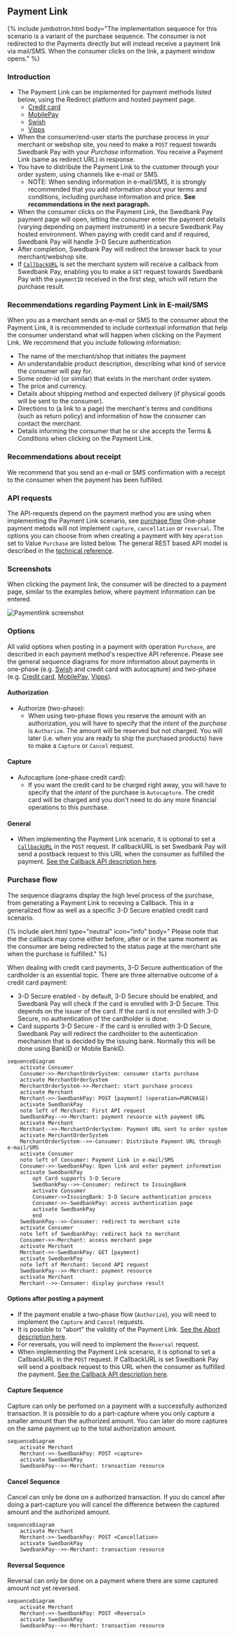 ## Payment Link

{% include jumbotron.html body="The implementation sequence for this scenario
is a variant of the purchase sequence. The consumer is not redirected to the
Payments directly but will instead receive a payment link via mail/SMS.
When the consumer clicks on the link, a payment window opens." %}

### Introduction

* The Payment Link can be implemented for payment methods listed below,
  using the Redirect platform and hosted payment page.
  * [Credit card][payment-instruments-card-payment-pages]
  * [MobilePay][payment-instruments-mobilepay-payment-pages]
  * [Swish][swish]
  * [Vipps][vipps]
* When the consumer/end-user starts the purchase process in your merchant or
  webshop site, you need to make a `POST` request towards Swedbank Pay with
  your *Purchase* information. You receive a Payment Link
  (same as redirect URL) in response.
* You have to distribute the Payment Link to the customer through your order
  system, using channels like e-mail or SMS.
  * NOTE: When sending information in e-mail/SMS, it is strongly recommended
  that you add information about your terms and conditions, including purchase
  information and price. **See recommendations in the next paragraph.**
* When the consumer clicks on the Payment Link, the Swedbank Pay payment page
  will open, letting the consumer enter the payment details (varying depending
  on payment instrument) in a secure Swedbank Pay hosted environment.
  When paying with credit card and if required, Swedbank Pay will handle
  3-D Secure authentication
* After completion, Swedbank Pay will redirect the browser back to your
  merchant/webshop site.
* If [`CallbackURL`][technical-reference-callbackurl] is set the merchant
  system will receive a callback from Swedbank Pay, enabling you to make a `GET`
  request towards Swedbank Pay with the `paymentID` received in the first step,
  which will return the purchase result.

### Recommendations regarding Payment Link in E-mail/SMS

When you as a merchant sends an e-mail or SMS to the consumer about the
Payment Link, it is recommended to include contextual information that help
the consumer understand what will happen when clicking on the Payment Link.
We recommend that you include following information:

* The name of the merchant/shop that initiates the payment
* An understandable product description, describing what kind of service the
  consumer will pay for.
* Some order-id (or similar) that exists in the merchant order system.
* The price and currency.
* Details about shipping method and expected delivery (if physical goods will be
  sent  to the consumer).
* Directions to (a link to a page) the merchant's terms and conditions (such as
  return policy) and information of how the consumer can contact the merchant.
* Details informing the consumer that he or she accepts the Terms & Conditions
  when clicking on the Payment Link.

### Recommendations about receipt

We recommend that you send an e-mail or SMS confirmation with a receipt to
the consumer when the payment has been fulfilled.

### API requests

The API-requests depend on the payment method you are using when implementing
the Payment Link scenario, see [purchase flow][purchase-flow] One-phase payment
metods will not implement `capture`, `cancellation` or `reversal`.
The options you can choose from when creating a payment with key `operation`
set to Value `Purchase` are listed below. The general REST based API model is
described in the [technical reference][technical-reference].

### Screenshots

When clicking the payment link, the consumer will be directed to a payment
page, similar to the examples below, where payment information can be entered.

![Paymentlink screenshot][test_purchase]

### Options

All valid options when posting in a payment with operation `Purchase`,
are described in each payment method's respective API reference.
Please see the general sequence diagrams for more information about payments
in one-phase (e.g. [Swish][swish] and credit card with autocapture) and
two-phase (e.g. [Credit card][credit-card], [MobilePay][mobile-pay],
[Vipps][vipps]).

#### Authorization

* Authorize (two-phase):
  * When using two-phase flows you reserve the amount with an authorization, you
    will have to specify that the _intent_ of the _purchase_ is `Authorize`. The
    amount will be reserved but not charged. You will later (i.e. when you are
    ready to ship the purchased products) have to make a `Capture` or `Cancel`
    request.

#### Capture

* Autocapture (one-phase credit card):
  * If you want the credit card to be charged right away, you will have to
    specify that the _intent_ of the purchase is `Autocapture`. The credit card
    will be charged and you don't need to do any more financial operations to
    this purchase.

#### General

* When implementing the Payment Link scenario, it is optional to set a
  [`CallbackURL`][technical-reference-callbackurl] in the `POST` request.
  If callbackURL is set Swedbank Pay will send a postback request to this
  URL when the consumer as fulfilled the payment.
  [See the Callback API description here][technical-reference-callback].

### Purchase flow

The sequence diagrams display the high level process of the purchase,
from generating a Payment Link to receving a Callback.
This in a generalized flow as well as a specific 3-D Secure enabled
credit card scenario.

{% include alert.html type="neutral" icon="info" body="
Please note that the the callback may come either before, after or in the
same moment as the consumer are being redirected to the status page at the
merchant site when the purchase is fulfilled." %}

When dealing with credit card payments, 3-D Secure authentication of the
cardholder is an essential topic.
There are three alternative outcome of a credit card payment:

* 3-D Secure enabled - by default, 3-D Secure should be enabled,
  and Swedbank Pay will check if the card is enrolled with 3-D Secure.
  This depends on the issuer of the card.
  If the card is not enrolled with 3-D Secure,
  no authentication of the cardholder is done.
* Card supports 3-D Secure - if the card is enrolled with 3-D Secure,
  Swedbank Pay will redirect the cardholder to the autentication mechanism
  that is decided by the issuing bank.
  Normally this will be done using BankID or Mobile BankID.

```mermaid
sequenceDiagram
    activate Consumer
    Consumer->>-MerchantOrderSystem: consumer starts purchase
    activate MerchantOrderSystem
    MerchantOrderSystem->>-Merchant: start purchase process
    activate Merchant
    Merchant->>-SwedbankPay: POST [payment] (operation=PURCHASE)
    activate SwedbankPay
    note left of Merchant: First API request
    SwedbankPay-->>-Merchant: payment resource with payment URL
    activate Merchant
    Merchant-->>-MerchantOrderSystem: Payment URL sent to order system
    activate MerchantOrderSystem
    MerchantOrderSystem-->>-Consumer: Distribute Payment URL through e-mail/SMS
    activate Consumer
    note left of Consumer: Payment Link in e-mail/SMS
    Consumer->>-SwedbankPay: Open link and enter payment information
    activate SwedbankPay
        opt Card supports 3-D Secure
        SwedbankPay-->>-Consumer: redirect to IssuingBank
        activate Consumer
        Consumer->>IssuingBank: 3-D Secure authentication process
        Consumer->>-SwedbankPay: access authentication page
        activate SwedbankPay
        end
    SwedbankPay-->>-Consumer: redirect to merchant site
    activate Consumer
    note left of SwedbankPay: redirect back to merchant
    Consumer->>-Merchant: access merchant page
    activate Merchant
    Merchant->>-SwedbankPay: GET [payment]
    activate SwedbankPay
    note left of Merchant: Second API request
    SwedbankPay-->>-Merchant: payment resource
    activate Merchant
    Merchant-->>-Consumer: display purchase result
```

#### Options after posting a payment

* If the payment enable a two-phase flow (`Authorize`),
  you will need to implement the `Capture` and `Cancel` requests.
* It is possible to "abort" the validity of the Payment Link.
  [See the Abort description here][abort].
* For reversals, you will need to implement the `Reversal` request.
* When implementing the Payment Link scenario, it is optional to set a
  CallbackURL in the `POST` request.
  If CallbackURL is set Swedbank Pay will send a postback request to this
  URL when the consumer as fulfilled the payment.
  [See the Callback API description here][technical-reference-callback].

#### Capture Sequence

Capture can only be perfomed on a payment with a successfully authorized
transaction.
It is possible to do a part-capture where you only capture a smaller
amount than the authorized amount.
You can later do more captures on the same payment up to the total
authorization amount.

```mermaid
sequenceDiagram
    activate Merchant
    Merchant->>-SwedbankPay: POST <capture>
    activate SwedbankPay
    SwedbankPay-->>-Merchant: transaction resource
```

#### Cancel Sequence

Cancel can only be done on a authorized transaction.
If you do cancel after doing a part-capture you will cancel the difference
between the captured amount and the authorized amount.

```mermaid
sequenceDiagram
    activate Merchant
    Merchant->>-SwedbankPay: POST <Cancellation>
    activate SwedbankPay
    SwedbankPay-->>-Merchant: transaction resource
```

#### Reversal Sequence

Reversal can only be done on a payment where there are some captured
amount not yet reversed.

```mermaid
sequenceDiagram
    activate Merchant
    Merchant->>-SwedbankPay: POST <Reversal>
    activate SwedbankPay
    SwedbankPay-->>-Merchant: transaction resource
```

[abort]: #abort
[credit-card]: /payments/card
[mobile-pay]: /payments/mobile-pay
[payment-instruments-card-payment-pages]: /payments/card/
[payment-instruments-mobilepay-payment-pages]: /payments/mobile-pay/
[purchase-flow]: ../#purchase-flow
[swish]: /payments/swish
[technical-reference-callback]: #callback
[technical-reference-callbackurl]: #callback
[technical-reference]: #operations
[test_purchase]: /assets/img/checkout/test-purchase.png
[vipps]: /payments/vipps
